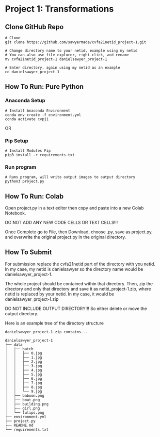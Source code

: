 # Project 1: Transformations

## Clone GitHub Repo
```
# Clone
git clone https://github.com/sawyermade/cvfa21netid_project-1.git

# Change directory name to your netid, example using my netid
# You can also use file explorer, right-click, and rename
mv cvfa21netid_project-1 danielsawyer_project-1

# Enter directory, again using my netid as an example
cd danielsawyer_project-1
```

## How To Run: Pure Python

### Anaconda Setup
```
# Install Anaconda Environment
conda env create -f environment.yml
conda activate cvpj1
```

OR

### Pip Setup
```
# Install Modules Pip
pip3 install -r requirements.txt
```

### Run program
```
# Runs program, will write output images to output directory
python3 project.py
```

## How To Run: Colab
Open project.py in a text editor then copy and paste into a new Colab Notebook.

DO NOT ADD ANY NEW CODE CELLS OR TEXT CELLS!!!

Once Complete go to File, then Download, choose .py, save as project.py, and overwrite the original project.py in the original directory.

## How To Submit
For submission replace the cvfa21netid part of the directory with you netid. In my case, my netid is danielsawyer so the directory name would be danielsawyer_project-1.

The whole project should be contained within that directory. Then, zip the directory and only that directory and save it as netid_project-1.zip, where netid is replaced by your netid. In my case, it would be danielsawyer_project-1.zip

DO NOT INCLUDE OUTPUT DIRECTORY!!!
So either delete or move the output directory.

Here is an example tree of the directory structure
```
danielsawyer_project-1.zip contains...

danielsawyer_project-1
├── data
│   ├── batch
│   │   ├── 0.jpg
│   │   ├── 1.jpg
│   │   ├── 2.jpg
│   │   ├── 3.jpg
│   │   ├── 4.jpg
│   │   ├── 5.jpg
│   │   ├── 6.jpg
│   │   ├── 7.jpg
│   │   ├── 8.jpg
│   │   └── 9.jpg
│   ├── baboon.png
│   ├── boat.png
│   ├── building.png
│   ├── girl.png
│   └── tulips.png
├── environment.yml
├── project.py
├── README.md
└── requirements.txt
```